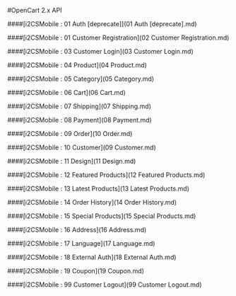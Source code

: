 #OpenCart 2.x API

####[i2CSMobile : 01 Auth [deprecate]](01 Auth [deprecate].md)

####[i2CSMobile : 01 Customer Registration](02 Customer Registration.md)

####[i2CSMobile : 03 Customer Login](03 Customer Login.md)

####[i2CSMobile : 04 Product](04 Product.md)

####[i2CSMobile : 05 Category](05 Category.md)

####[i2CSMobile : 06 Cart](06 Cart.md)

####[i2CSMobile : 07 Shipping](07 Shipping.md)

####[i2CSMobile : 08 Payment](08 Payment.md)

####[i2CSMobile : 09 Order](10 Order.md)

####[i2CSMobile : 10 Customer](09 Customer.md)

####[i2CSMobile : 11 Design](11 Design.md)

####[i2CSMobile : 12 Featured Products](12 Featured Products.md)

####[i2CSMobile : 13 Latest Products](13 Latest Products.md)

####[i2CSMobile : 14 Order History](14 Order History.md)

####[i2CSMobile : 15 Special Products](15 Special Products.md)

####[i2CSMobile : 16 Address](16 Address.md)

####[i2CSMobile : 17 Language](17 Language.md)

####[i2CSMobile : 18 External Auth](18 External Auth.md)

####[i2CSMobile : 19 Coupon](19 Coupon.md)

####[i2CSMobile : 99 Customer Logout](99 Customer Logout.md)


